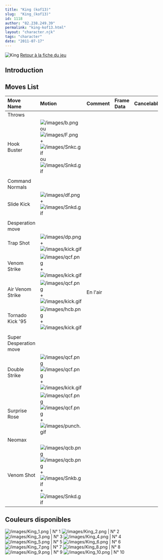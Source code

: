```yaml
---
title: "King (kof13)"
slug:  "King_(kof13)"
id: 1118
author: "82.238.249.39"
permalink: "king-kof13.html"
layout: "character.njk"
tags: "character"
date: "2011-07-17"
---
```


![King](/images/Kingkof13.gif "King") [Retour à la fiche du
jeu](http://basgrospoing.fr/wiki/index.php?title=The_King_of_Fighters_XIII)

## Introduction

## Moves List

| Move Name              | Motion                                                                                                                                                           | Comment  | Frame Data | Cancelable | Damage LOW/HIGH/EX |
|:-----------------------|:-----------------------------------------------------------------------------------------------------------------------------------------------------------------|:---------|:-----------|:-----------|:-------------------|
| Throws                 |                                                                                                                                                                  |          |            |            |                    |
| Hook Buster            | ![](/images/b.png "/images/b.png") ou ![](/images/F.png "/images/F.png") + ![](/images/Snkc.gif "/images/Snkc.gif") ou ![](/images/Snkd.gif "/images/Snkd.gif")  |          |            |            | 100                |
|                        |                                                                                                                                                                  |          |            |            |                    |
| Command Normals        |                                                                                                                                                                  |          |            |            |                    |
| Slide Kick             | ![](/images/df.png "/images/df.png") + ![](/images/Snkd.gif "/images/Snkd.gif")                                                                                  |          |            |            | 40                 |
|                        |                                                                                                                                                                  |          |            |            |                    |
| Desperation move       |                                                                                                                                                                  |          |            |            |                    |
| Trap Shot              | ![](/images/dp.png "/images/dp.png") + ![](/images/kick.gif "/images/kick.gif")                                                                                  |          |            |            |                    |
| Venom Strike           | ![](/images/qcf.png "/images/qcf.png") + ![](/images/kick.gif "/images/kick.gif")                                                                                |          |            |            |                    |
| Air Venom Strike       | ![](/images/qcf.png "/images/qcf.png") + ![](/images/kick.gif "/images/kick.gif")                                                                                | En l'air |            |            |                    |
| Tornado Kick '95       | ![](/images/hcb.png "/images/hcb.png") + ![](/images/kick.gif "/images/kick.gif")                                                                                |          |            |            |                    |
|                        |                                                                                                                                                                  |          |            |            |                    |
| Super Desperation move |                                                                                                                                                                  |          |            |            |                    |
| Double Strike          | ![](/images/qcf.png "/images/qcf.png")![](/images/qcf.png "/images/qcf.png") + ![](/images/kick.gif "/images/kick.gif")                                          |          |            |            |                    |
| Surprise Rose          | ![](/images/qcf.png "/images/qcf.png")![](/images/qcf.png "/images/qcf.png") + ![](/images/punch.gif "/images/punch.gif")                                        |          |            |            |                    |
| Neomax                 |                                                                                                                                                                  |          |            |            |                    |
| Venom Shot             | ![](/images/qcb.png "/images/qcb.png")![](/images/qcb.png "/images/qcb.png") + ![](/images/Snkb.gif "/images/Snkb.gif")+![](/images/Snkd.gif "/images/Snkd.gif") |          |            |            |                    |

## Couleurs disponibles

![](/images/King_1.png "/images/King_1.png") \| N° 1
![](/images/King_2.png "/images/King_2.png") \| N° 2
![](/images/King_3.png "/images/King_3.png") \| N° 3
![](/images/King_4.png "/images/King_4.png") \| N° 4
![](/images/King_5.png "/images/King_5.png") \| N° 5
![](/images/King_6.png "/images/King_6.png") \| N° 6
![](/images/King_7.png "/images/King_7.png") \| N° 7
![](/images/King_8.png "/images/King_8.png") \| N° 8
![](/images/King_9.png "/images/King_9.png") \| N° 9
![](/images/King_10.png "/images/King_10.png") \| N° 10
